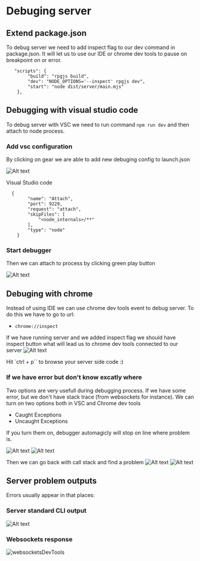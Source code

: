 # Debuging server

## Extend package.json

To debug server we need to add inspect flag to our dev command in package.json. It will let us to use our IDE or chrome dev tools to pause on breakpoint on or error. 

```
   "scripts": {
        "build": "rpgjs build",
        "dev": "NODE_OPTIONS='--inspect' rpgjs dev",
        "start": "node dist/server/main.mjs"
    },
```


## Debugging with visual studio code

To debug server with VSC we need to run command `npm run dev` and then attach to node process. 

### Add vsc configuration

By clicking on gear we are able to add new debuging config to launch.json

![Alt text](public/vsc-config.png)

Visual Studio code
```
  {
        "name": "Attach",
        "port": 9229,
        "request": "attach",
        "skipFiles": [
            "<node_internals>/**"
        ],
        "type": "node"
    }
```

### Start debugger
Then we can attach to process by clicking green play button

![Alt text](public/started-debug.png)

## Debuging with chrome

Instead of using IDE we can use chrome dev tools event to debug server. To do this we have to go to url:
- `chrome://inspect`

If we have running server and we added inspect flag we should have inspect button what will lead us to chrome dev tools connected to our server
![Alt text](public/chrome-inspect.png)

Hit `ctrl + p`` to browse your server side code :)

### If we have error but don't know excatly where

Two options are very usefull during debugging process. If we have some error, but we don't have stack trace (from websockets for instance). We can turn on two options both in VSC and Chrome dev tools

- Caught Exceptions
- Uncaught Exceptions

If you turn them on, debugger automagicly will stop on line where problem is.

![Alt text](public/exceptions-options-vsc.png)
![Alt text](public/exceptions-options-devtools.png)

Then we can go back with call stack and find a problem
![Alt text](public/callstack-vsc.png)
![Alt text](public/callstack-devtools.png)


## Server problem outputs
Errors usually appear in that places:

### Server standard CLI output
![Alt text](public/cli-errors.png)


### Websockets response
![websocketsDevTools](/assets/websockets-in-chrome-dev-tools.png)
